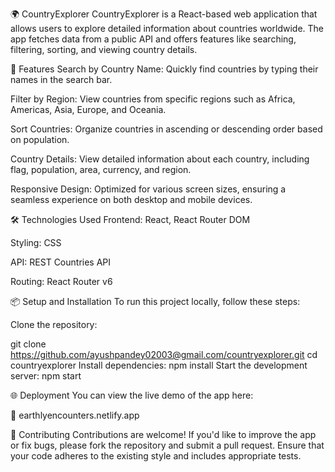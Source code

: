 🌍 CountryExplorer
CountryExplorer is a React-based web application that allows users to explore detailed information about countries worldwide. The app fetches data from a public API and offers features like searching, filtering, sorting, and viewing country details.

🚀 Features
Search by Country Name: Quickly find countries by typing their names in the search bar.

Filter by Region: View countries from specific regions such as Africa, Americas, Asia, Europe, and Oceania.

Sort Countries: Organize countries in ascending or descending order based on population.

Country Details: View detailed information about each country, including flag, population, area, currency, and region.

Responsive Design: Optimized for various screen sizes, ensuring a seamless experience on both desktop and mobile devices.

🛠 Technologies Used
Frontend: React, React Router DOM

Styling: CSS 

API: REST Countries API

Routing: React Router v6

📦 Setup and Installation
To run this project locally, follow these steps:

Clone the repository:

git clone https://github.com/ayushpandey02003@gmail.com/countryexplorer.git
cd countryexplorer
Install dependencies:
npm install
Start the development server:
npm start

🌐 Deployment
You can view the live demo of the app here:

🔗 earthlyencounters.netlify.app


🤝 Contributing
Contributions are welcome! If you'd like to improve the app or fix bugs, please fork the repository and submit a pull request. Ensure that your code adheres to the existing style and includes appropriate tests.

